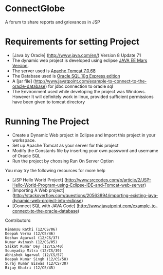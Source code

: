 # ConnectGlobe

A forum to share reports and grievances in JSP

# Requirements for setting Project

- [Java by Oracle] (http://www.java.com/en/)  Version 8 Update 71 
- The dynamic web project is developed using eclipse [JAVA EE Mars Version](https://eclipse.org/downloads/download.php?file=/technology/epp/downloads/release/mars/2/eclipse-jee-mars-2-win32.zip).
- The server used is [Apache Tomcat 7.0.68](http://tomcat.apache.org/download-70.cgi)
- The Database used is [Oracle SQL 10g Express edition](http://www.oracle.com/technetwork/database/enterprise-edition/downloads/index-092322.html)
- A [jar file] (http://www.javatpoint.com/example-to-connect-to-the-oracle-database) for jdbc connection to oracle sql  
- The Environment used while developing the project was Windows. However It will definitely work in linux, provided sufficient permissions have been given to tomcat directory


# Running The Project

- Create a Dynamic Web project in Eclipse and Import this project in your workspace.
- Set up Apache Tomcat as your server for this project
- Modify the Constants file by inserting your own password and username of Oracle SQL
- Run the project by choosing Run On Server Option
 
You may try the following resources for more help

- [JSP Hello World Project] (http://www.srccodes.com/p/article/2/JSP-Hello-World-Program-using-Eclipse-IDE-and-Tomcat-web-server)
- [Importing A Web project] (http://stackoverflow.com/questions/20563894/importing-existing-java-dynamic-web-project-into-eclipse)
- [Connect SQL with JAVA Code] (http://www.javatpoint.com/example-to-connect-to-the-oracle-database)

Contributors:

    Himansu Rathi (12/CS/06)
    Deepak Verma (12/CS/46)
    Keshav Agarwal (12/CS/37)
    Kumar Avinash (12/CS/05)
    Saikat Kumar Dey (12/CS/40)
    Soumyadip Mitra (12/CS/39)
    Abhishek Agarwal (12/CS/57)
    Deepak Kumar Singh (12/CS/58)
    Suraj Kumar Biswas (12/CS/30)
    Bijay Khatri (12/CS/45)
